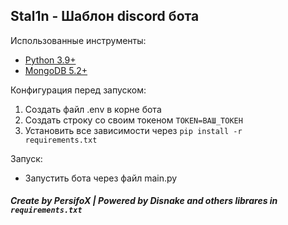 ## Stal1n - Шаблон discord бота

Использованные инструменты:
- [Python 3.9+](https://www.python.org/)
- [MongoDB 5.2+](https://www.mongodb.com/docs/manual/release-notes/)

Конфигурация перед запуском:
1. Создать файл .env в корне бота
2. Создать строку со своим токеном <code>TOKEN=ВАШ_ТОКЕН</code>
3. Установить все зависимости через <code>pip install -r requirements.txt</code>

Запуск:
- Запустить бота через файл main.py

##### Create by PersifoX | Powered by Disnake and others librares in <code>requirements.txt</code>
